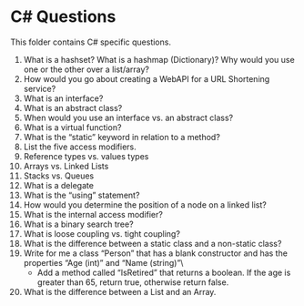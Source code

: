 # C# Questions

This folder contains C# specific questions.

1. What is a hashset? What is a hashmap (Dictionary)? Why would you use one or the other over a list/array?
2. How would you go about creating a WebAPI for a URL Shortening service?
3. What is an interface?
4. What is an abstract class?
5. When would you use an interface vs. an abstract class?
6. What is a virtual function?
7. What is the “static” keyword in relation to a method?
8. List the five access modifiers.
9. Reference types vs. values types
10. Arrays vs. Linked Lists
11. Stacks vs. Queues
12. What is a delegate
13. What is the “using” statement?
14. How would you determine the position of a node on a linked list?
15. What is the internal access modifier?
16. What is a binary search tree?
17. What is loose coupling vs. tight coupling?
18. What is the difference between a static class and a non-static class?
19. Write for me a class “Person” that has a blank constructor and has the properties “Age (int)” and “Name (string)”\
    * Add a method called “IsRetired” that returns a boolean. If the age is greater than 65, return true, otherwise return false.
20. What is the difference between a List and an Array.
